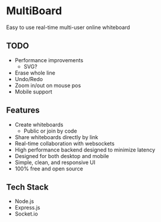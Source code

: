 # MultiBoard

Easy to use real-time multi-user online whiteboard

## TODO

- Performance improvements
    - SVG?
- Erase whole line
- Undo/Redo
- Zoom in/out on mouse pos
- Mobile support

## Features

- Create whiteboards
    - Public or join by code
- Share whiteboards directly by link
- Real-time collaboration with websockets
- High performance backend designed to minimize latency
- Designed for both desktop and mobile
- Simple, clean, and responsive UI
- 100% free and open source

## Tech Stack

- Node.js
- Express.js
- Socket.io